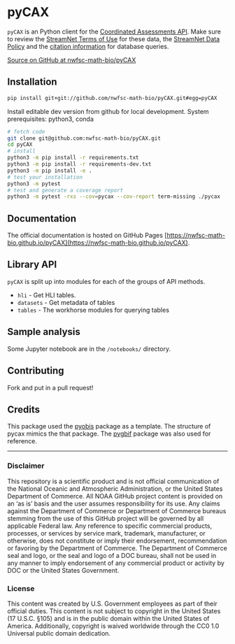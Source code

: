 # pyCAX

<!--
[![pypi](https://img.shields.io/pypi/v/pyobis.svg)](https://pypi.python.org/pypi/pyobis)
[![Conda Version](https://img.shields.io/conda/vn/conda-forge/pyobis.svg)](https://anaconda.org/conda-forge/pyobis)
[![docs](https://github.com/iobis/pyobis/actions/workflows/deploy-docs.yml/badge.svg)](https://iobis.github.ic/pyobis)
[![tests](https://github.com/iobis/pyobis/actions/workflows/tests.yml/badge.svg)](https://github.com/iobis/pyobis/actions/workflows/tests.yml)
-->

`pyCAX` is an Python client for the [Coordinated Assessments API](https://www.streamnet.org/resources/exchange-tools/rest-api-documentation/). Make sure to review the [StreamNet Terms of Use](https://nwfsc-math-bio.github.io/rCAX/articles/terms.html) for these data, the [StreamNet Data Policy](https://www.streamnet.org/resources/exchange-tools/data-agreements/) and the [citation information](https://www.streamnet.org/resources/citing-sn/) for database queries.

[Source on GitHub at nwfsc-math-bio/pyCAX](https://github.com/nwfsc-math-bio/pyCAX)

## Installation

```bash
pip install git+git://github.com/nwfsc-math-bio/pyCAX.git#egg=pyCAX
```

Install editable dev version from github for local development. System prerequisites: python3, conda

```bash
# fetch code
git clone git@github.com:nwfsc-math-bio/pyCAX.git
cd pyCAX
# install
python3 -m pip install -r requirements.txt
python3 -m pip install -r requirements-dev.txt
python3 -m pip install -e .
# test your installation
python3 -m pytest
# test and generate a coverage report
python3 -m pytest -rxs --cov=pycax --cov-report term-missing ./pycax
```


## Documentation

The official documentation is hosted on GitHub Pages [https://nwfsc-math-bio.github.io/pyCAX](https://nwfsc-math-bio.github.io/pyCAX).

## Library API

`pyCAX` is split up into modules for each of the groups of API methods.

+ `hli` - Get HLI tables.
+ `datasets` - Get metadata of tables
+ `tables` - The workhorse modules for querying tables

## Sample analysis

Some Jupyter notebook are in the `/notebooks/` directory.

## Contributing

Fork and put in a pull request!

## Credits

This package used the [pyobis](https://github.com/iobis/pyobis) package as a template. The structure of pycax mimics the that package. The [pygbif](https://github.com/gbif/pygbif) package was also used for reference.

<hr>

### Disclaimer

This repository is a scientific product and is not official communication of the National Oceanic and Atmospheric Administration, or the United States Department of Commerce. All NOAA GitHub project content is provided on an ‘as is’ basis and the user assumes responsibility for its use. Any claims against the Department of Commerce or Department of Commerce bureaus stemming from the use of this GitHub project will be governed by all applicable Federal law. Any reference to specific commercial products, processes, or services by service mark, trademark, manufacturer, or otherwise, does not constitute or imply their endorsement, recommendation or favoring by the Department of Commerce. The Department of Commerce seal and logo, or the seal and logo of a DOC bureau, shall not be used in any manner to imply endorsement of any commercial product or activity by DOC or the United States Government.

### License

This content was created by U.S. Government employees as part of their official duties. This content is not subject to copyright in the United States (17 U.S.C. §105) and is in the public domain within the United States of America. Additionally, copyright is waived worldwide through the CC0 1.0 Universal public domain dedication.


